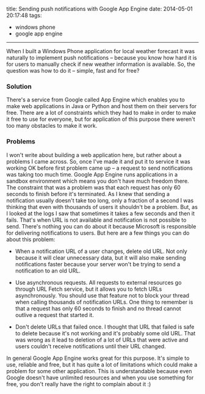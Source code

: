 title: Sending push notifications with Google App Engine
date: 2014-05-01 20:17:48
tags:
- windows phone
- google app engine
---
When I built a Windows Phone application for local weather forecast it was naturally to implement push notifications – because you know how hard it is for users to manually check if new weather information is available. So, the question was how to do it – simple, fast and for free?
<!--more-->

### Solution

There's a service from Google called App Engine which enables you to make web applications in Java or Python and host them on their servers for free. There are a lot of constraints which they had to make in order to make it free to use for everyone, but for application of this purpose there weren't too many obstacles to make it work.

### Problems

I won't write about building a web application here, but rather about a problems I came across. So, once I've made it and put it to service it was working OK before first problem came up – a request to send notifications was taking too much time. Google App Engine runs applications in a sandbox environment which means you don't have much freedom there. The constraint that was a problem was that each request has only 60 seconds to finish before it's terminated. As I knew that sending a notification usually doesn't take too long, only a fraction of a second I was thinking that even with thousands of users it shouldn't be a problem. But, as I looked at the logs I saw that sometimes it takes a few seconds and then it fails. That's when URL is not available and notification is not possible to send. There's nothing you can do about it because Microsoft is responsible for delivering notifications to users. But here are a few things you can do about this problem:

- When a notification URL of a user changes, delete old URL. Not only because it will clear unnecessary data, but it will also make sending notifications faster because your server won't be trying to send a notification to an old URL.

- Use asynchronous requests. All requests to external resources go through URL Fetch service, but it allows you to fetch URLs asynchronously. You should use that feature not to block your thread when calling thousands of notification URLs. One thing to remember is that a request has only 60 seconds to finish and no thread cannot outlive a request that started it.

- Don't delete URLs that failed once. I thought that URL that failed is safe to delete because it's not working and it's probably some old URL. That was wrong as it lead to deletion of a lot of URLs that were active and users couldn't receive notifications until their URL changed.

In general Google App Engine works great for this purpose. It's simple to use, reliable and free, but it has quite a lot of limitations which could make a problem for some other application. This is understandable because even Google doesn't have unlimited resources and when you use something for free, you don't really have the right to complain about it :)